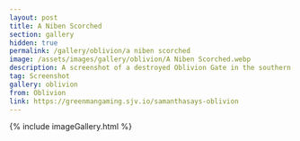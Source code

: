 ```yaml
---
layout: post
title: A Niben Scorched
section: gallery
hidden: true
permalink: /gallery/oblivion/a niben scorched
image: /assets/images/gallery/oblivion/A Niben Scorched.webp
description: A screenshot of a destroyed Oblivion Gate in the southern Nibenay Basin from The Elder Scrolls IV&#58; Oblivion Remastered, taken by Samantha Says.
tag: Screenshot
gallery: oblivion
from: Oblivion
link: https://greenmangaming.sjv.io/samanthasays-oblivion
---
```

{% include imageGallery.html %}